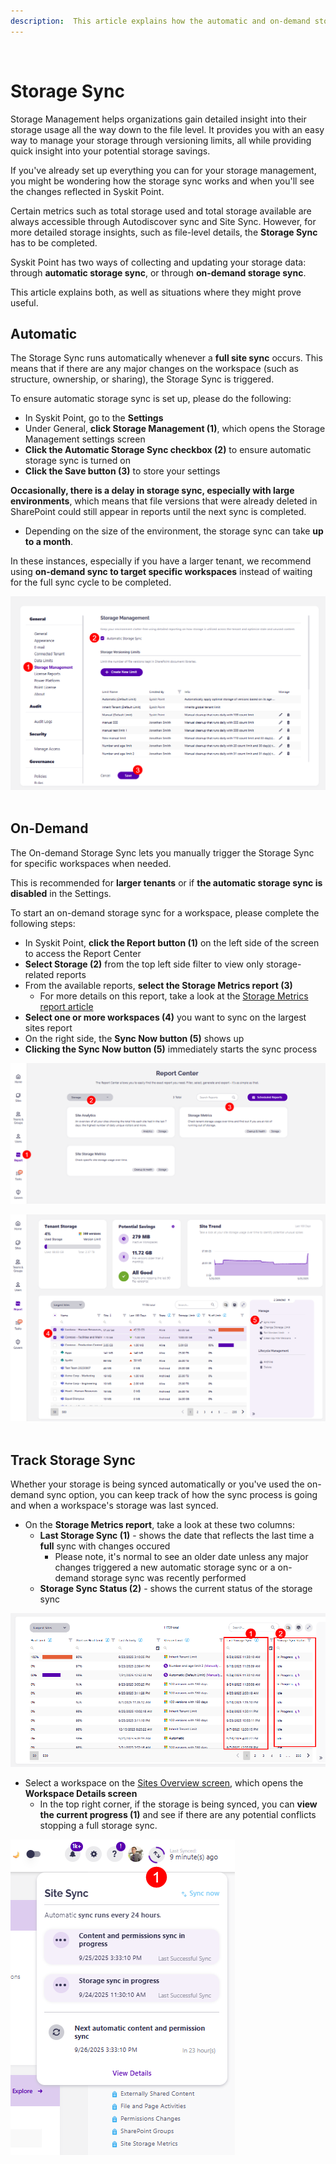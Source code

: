 ```yaml
---
description:  This article explains how the automatic and on-demand storage sync works in Syskit Point.
---
```

 
# Storage Sync

Storage Management helps organizations gain detailed insight into their storage usage all the way down to the file level. It provides you with an easy way to manage your storage through versioning limits, all while providing quick insight into your potential storage savings. 

If you've already set up everything you can for your storage management, you might be wondering how the storage sync works and when you'll see the changes reflected in Syskit Point. 

Certain metrics such as total storage used and total storage available are always accessible through Autodiscover sync and Site Sync. However, for more detailed storage insights, such as file-level details, the **Storage Sync** has to be completed. 

Syskit Point has two ways of collecting and updating your storage data: through **automatic storage sync**, or through **on-demand storage sync**. 

This article explains both, as well as situations where they might prove useful. 

## Automatic

The Storage Sync runs automatically whenever a **full site sync** occurs. This means that if there are any major changes on the workspace (such as structure, ownership, or sharing), the Storage Sync is triggered.

To ensure automatic storage sync is set up, please do the following: 

* In Syskit Point, go to the **Settings**
* Under General, **click Storage Management (1)**, which opens the Storage Management settings screen
* **Click the Automatic Storage Sync checkbox (2)** to ensure automatic storage sync is turned on
* **Click the Save button (3)** to store your settings

**Occasionally, there is a delay in storage sync, especially with large environments**, which means that file versions that were already deleted in SharePoint could still appear in reports until the next sync is completed.
  * Depending on the size of the environment, the storage sync can take **up to a month**.

In these instances, especially if you have a larger tenant, we recommend using **on-demand sync to target specific workspaces** instead of waiting for the full sync cycle to be completed.

![Storage Management - Automatic Storage Sync](../.gitbook/assets/storage-sync-automatic-storage-sync.png)
 
## On-Demand 

The On-demand Storage Sync lets you manually trigger the Storage Sync for specific workspaces when needed.

This is recommended for **larger tenants** or if **the automatic storage sync is disabled** in the Settings. 

To start an on-demand storage sync for a workspace, please complete the following steps: 

* In Syskit Point, **click the Report button (1)** on the left side of the screen to access the Report Center
* **Select Storage (2)** from the top left side filter to view only storage-related reports
* From the available reports, **select the Storage Metrics report (3)**
  * For more details on this report, take a look at the [Storage Metrics report article](../storage-management/storage-reports.md#storage-metrics)
* **Select one or more workspaces (4)** you want to sync on the largest sites report
* On the right side, the **Sync Now button (5)** shows up
* **Clicking the Sync Now button (5)** immediately starts the sync process 

![Storage Management - Storage Metrics report](../.gitbook/assets/storage-sync-storage-metrics.png)

![Storage Management - On-Demand Storage Sync](../.gitbook/assets/storage-sync-storage-metrics-ondemand-sync.png)
 
 
## Track Storage Sync

Whether your storage is being synced automatically or you've used the on-demand sync option, you can keep track of how the sync process is going and when a workspace's storage was last synced.

* On the **Storage Metrics report**, take a look at these two columns:
  * **Last Storage Sync (1)** - shows the date that reflects the last time a **full** sync with changes occured
    * Please note, it's normal to see an older date unless any major changes triggered a new automatic storage sync or a on-demand storage sync was recently performed
  * **Storage Sync Status (2)** - shows the current status of the storage sync

![Storage Metrics - Storage Sync](../.gitbook/assets/storage-sync-storage-metrics-last-sync.png)

* Select a workspace on the [Sites Overview screen](../microsoft365-inventory/sites.md), which opens the **Workspace Details screen**
  * In the top right corner, if the storage is being synced, you can **view the current progress (1)** and see if there are any potential conflicts stopping a full storage sync.

![Storage Metrics - Storage Sync](../.gitbook/assets/storage-sync-workspace-details-current-progress.png)